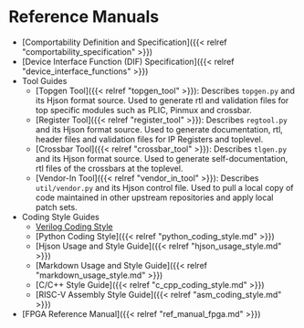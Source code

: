 # Reference Manuals

* [Comportability Definition and Specification]({{< relref "comportability_specification" >}})
* [Device Interface Function (DIF) Specification]({{< relref "device_interface_functions" >}})
* Tool Guides
   * [Topgen Tool]({{< relref "topgen_tool" >}}): Describes `topgen.py` and its Hjson format source. Used to generate rtl and validation files for top specific modules such as PLIC, Pinmux and crossbar.
   * [Register Tool]({{< relref "register_tool" >}}): Describes `regtool.py` and its Hjson format source. Used to generate documentation, rtl, header files and validation files for IP Registers and toplevel.
   * [Crossbar Tool]({{< relref "crossbar_tool" >}}): Describes `tlgen.py` and its Hjson format source. Used to generate self-documentation, rtl files of the crossbars at the toplevel.
   * [Vendor-In Tool]({{< relref "vendor_in_tool" >}}): Describes `util/vendor.py` and its Hjson control file. Used to pull a local copy of code maintained in other upstream repositories and apply local patch sets.
* Coding Style Guides
  * [Verilog Coding Style](https://github.com/lowRISC/style-guides/blob/master/VerilogCodingStyle.md)
  * [Python Coding Style]({{< relref "python_coding_style.md" >}})
  * [Hjson Usage and Style Guide]({{< relref "hjson_usage_style.md" >}})
  * [Markdown Usage and Style Guide]({{< relref "markdown_usage_style.md" >}})
  * [C/C++ Style Guide]({{< relref "c_cpp_coding_style.md" >}})
  * [RISC-V Assembly Style Guide]({{< relref "asm_coding_style.md" >}})
* [FPGA Reference Manual]({{< relref "ref_manual_fpga.md" >}})
